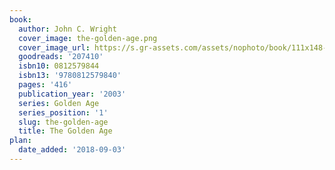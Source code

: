 ```yaml
---
book:
  author: John C. Wright
  cover_image: the-golden-age.png
  cover_image_url: https://s.gr-assets.com/assets/nophoto/book/111x148-bcc042a9c91a29c1d680899eff700a03.png
  goodreads: '207410'
  isbn10: 0812579844
  isbn13: '9780812579840'
  pages: '416'
  publication_year: '2003'
  series: Golden Age
  series_position: '1'
  slug: the-golden-age
  title: The Golden Age
plan:
  date_added: '2018-09-03'
---
```

